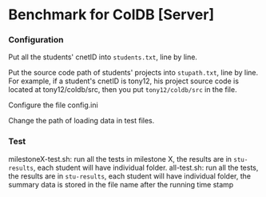 # Benchmark for ColDB [Server] #

### Configuration ###
Put all the students' cnetID into `students.txt`, line by line.

Put the source code path of students' projects into `stupath.txt`, line by line. For example, if a student's cnetID is tony12, his project source code is located at tony12/coldb/src, then you put `tony12/coldb/src` in the file. 

Configure the file config.ini

Change the path of loading data in test files.

### Test ###

milestoneX-test.sh: run all the tests in milestone X, the results are in `stu-results`, each student will have individual folder.
all-test.sh: run all the tests, the results are in `stu-results`, each student will have individual folder, the summary data is stored in the file name after the running time stamp 





